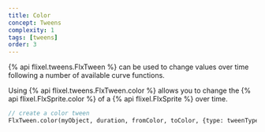 ```yaml
---
title: Color
concept: Tweens
complexity: 1
tags: [tweens]
order: 3
---
```


{% api flixel.tweens.FlxTween %} can be used to change values over time following a number of available curve functions.

Using {% api flixel.tweens.FlxTween.color %} allows you to change the {% api flixel.FlxSprite.color %} of a {% api flixel.FlxSprite %} over time.

```haxe
// create a color tween
FlxTween.color(myObject, duration, fromColor, toColor, {type: tweenType, easing: FlxEase: easeFunction});
```
